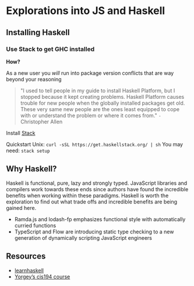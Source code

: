 # Explorations into JS and Haskell

## Installing Haskell

### Use Stack to get GHC installed

__How?__

As a new user you *will* run into package version conflicts that are way beyond your reasoning

> "I used to tell people in my guide to install Haskell Platform, but I
> stopped because it kept creating problems. Haskell Platform causes trouble
> for new people when the globally installed packages get old. These very
> same new people are the ones least equipped to cope with or understand the
> problem or where it comes from."
> `-` Christopher Allen

Install [Stack](http://haskellstack.org)

Quickstart Unix: `curl -sSL https://get.haskellstack.org/ | sh`
You may need: `stack setup`

## Why Haskell?

Haskell is functional, pure, lazy and strongly typed. JavaScript libraries and
compilers work towards these ends since authors have found the incredible
benefits when working within these paradigms. Haskell is worth the exploration
to find out what trade offs and incredible benefits are being gained here.
- Ramda.js and lodash-fp emphasizes functional style with automatically curried
  functions
- TypeScript and Flow are introducing static type checking to a new generation
  of dynamically scripting JavaScript engineers

## Resources
- [learnhaskell]("https://github.com/bitemyapp/learnhaskell")
- [Yorgey’s cis194
  course]("http://www.seas.upenn.edu/~cis194/spring13/lectures.html")

